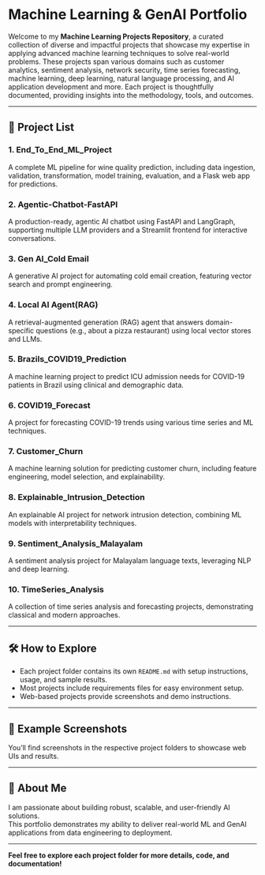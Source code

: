 # Machine Learning & GenAI Portfolio

Welcome to my **Machine Learning Projects Repository**, a curated collection of diverse and impactful projects that showcase my expertise in applying advanced machine learning techniques to solve real-world problems. These projects span various domains such as customer analytics, sentiment analysis, network security, time series forecasting, machine learning, deep learning, natural language processing, and AI application development and more. Each project is thoughtfully documented, providing insights into the methodology, tools, and outcomes.

---

## 📂 Project List

### 1. **End_To_End_ML_Project**
A complete ML pipeline for wine quality prediction, including data ingestion, validation, transformation, model training, evaluation, and a Flask web app for predictions.

### 2. **Agentic-Chatbot-FastAPI**
A production-ready, agentic AI chatbot using FastAPI and LangGraph, supporting multiple LLM providers and a Streamlit frontend for interactive conversations.

### 3. **Gen AI_Cold Email**
A generative AI project for automating cold email creation, featuring vector search and prompt engineering.

### 4. **Local AI Agent(RAG)**
A retrieval-augmented generation (RAG) agent that answers domain-specific questions (e.g., about a pizza restaurant) using local vector stores and LLMs.

### 5. **Brazils_COVID19_Prediction**
A machine learning project to predict ICU admission needs for COVID-19 patients in Brazil using clinical and demographic data.

### 6. **COVID19_Forecast**
A project for forecasting COVID-19 trends using various time series and ML techniques.

### 7. **Customer_Churn**
A machine learning solution for predicting customer churn, including feature engineering, model selection, and explainability.

### 8. **Explainable_Intrusion_Detection**
An explainable AI project for network intrusion detection, combining ML models with interpretability techniques.

### 9. **Sentiment_Analysis_Malayalam**
A sentiment analysis project for Malayalam language texts, leveraging NLP and deep learning.

### 10. **TimeSeries_Analysis**
A collection of time series analysis and forecasting projects, demonstrating classical and modern approaches.


---

## 🛠️ How to Explore

- Each project folder contains its own `README.md` with setup instructions, usage, and sample results.
- Most projects include requirements files for easy environment setup.
- Web-based projects provide screenshots and demo instructions.

---

## 📸 Example Screenshots

You’ll find screenshots in the respective project folders to showcase web UIs and results.

---

## 🚀 About Me

I am passionate about building robust, scalable, and user-friendly AI solutions.  
This portfolio demonstrates my ability to deliver real-world ML and GenAI applications from data engineering to deployment.

---

**Feel free to explore each project folder for more details, code, and documentation!**